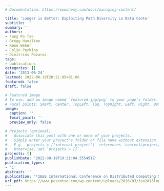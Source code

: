 ```yaml
---
# Documentation: https://wowchemy.com/docs/managing-content/

title: 'Longer is Better: Exploiting Path Diversity in Data Cente'
subtitle: ''
summary: ''
authors:
- Fung Po Tso
- Gregg Hamilton
- Rene Weber
- Colin Perkins
- Dimitrios Pezaros
tags:
- publications
categories: []
date: '2013-06-24'
lastmod: 2022-08-19T20:21:05+01:00
featured: false
draft: false

# Featured image
# To use, add an image named `featured.jpg/png` to your page's folder.
# Focal points: Smart, Center, TopLeft, Top, TopRight, Left, Right, BottomLeft, Bottom, BottomRight.
image:
  caption: ''
  focal_point: ''
  preview_only: false

# Projects (optional).
#   Associate this post with one or more of your projects.
#   Simply enter your project's folder or file name without extension.
#   E.g. `projects = ["internal-project"]` references `content/project/deep-learning/index.md`.
#   Otherwise, set `projects = []`.
projects: []
publishDate: '2022-08-19T19:21:04.555451Z'
publication_types:
- '1'
abstract: ''
publication: '*IEEE International Conference on Distributed Computing Systems (ICDCS)*'
url_pdf: https://www.poscotso.com/wp-content/uploads/2016/03/tso2013longer.pdf
---
```

